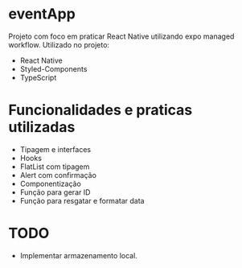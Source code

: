 # eventApp

Projeto com foco em praticar React Native utilizando expo managed workflow.
Utilizado no projeto:

- React Native
- Styled-Components
- TypeScript

# Funcionalidades e praticas utilizadas

- Tipagem e interfaces
- Hooks
- FlatList com tipagem
- Alert com confirmação
- Componentização
- Função para gerar ID
- Função para resgatar e formatar data

# TODO

- Implementar armazenamento local.
